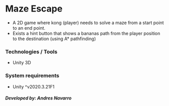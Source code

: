 # Maze Escape

- A 2D game where kong (player) needs to solve a maze from a start point to an end point.
- Exists a hint button that shows a bananas path from the player position to the destination (using A* pathfinding)

### Technologies / Tools

- Unity 3D

### System requirements

- Unity ^v2020.3.21F1

##### Developed by: Andres Navarro

